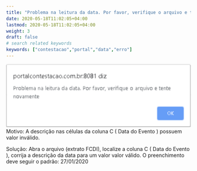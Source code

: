 ```yaml
---
title: "Problema na leitura da data. Por favor, verifique o arquivo e tente novamente"
date: 2020-05-18T11:02:05+04:00
lastmod: 2020-05-18T11:02:05+04:00
weight: 3
draft: false
# search related keywords
keywords: ["contestacao","portal","data","erro"]
---
```


![image example](rejeicao.png "Erro Data Portal")
Motivo: A descrição nas células da coluna C ( Data do Evento ) possuem valor inválido.

Solução: Abra o arquivo (extrato FCDI), localize a coluna C ( Data do Evento ), corrija a descrição da data para um valor valor válido.
O preenchimento deve seguir o padrão: 27/01/2020
